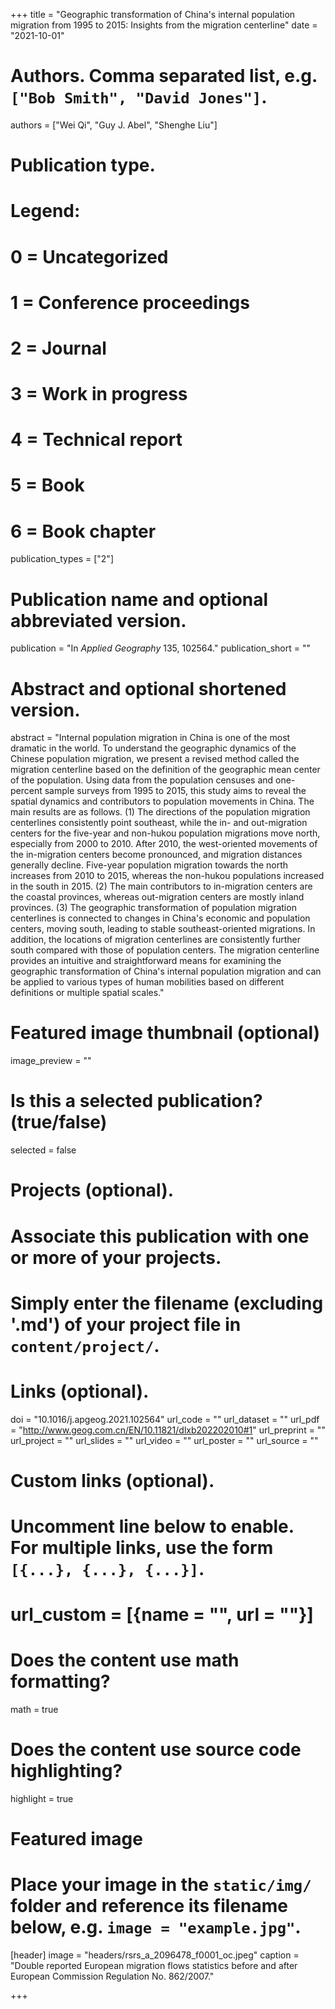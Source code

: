 +++
title = "Geographic transformation of China's internal population migration from 1995 to 2015: Insights from the migration centerline"
date = "2021-10-01"

# Authors. Comma separated list, e.g. `["Bob Smith", "David Jones"]`.
authors = ["Wei Qi", "Guy J. Abel", "Shenghe Liu"]

# Publication type.
# Legend:
# 0 = Uncategorized
# 1 = Conference proceedings
# 2 = Journal
# 3 = Work in progress
# 4 = Technical report
# 5 = Book
# 6 = Book chapter
publication_types = ["2"]

# Publication name and optional abbreviated version.
publication = "In *Applied Geography* 135, 102564."
publication_short = ""

# Abstract and optional shortened version.
abstract = "Internal population migration in China is one of the most dramatic in the world. To understand the geographic dynamics of the Chinese population migration, we present a revised method called the migration centerline based on the definition of the geographic mean center of the population. Using data from the population censuses and one-percent sample surveys from 1995 to 2015, this study aims to reveal the spatial dynamics and contributors to population movements in China. The main results are as follows. (1) The directions of the population migration centerlines consistently point southeast, while the in- and out-migration centers for the five-year and non-hukou population migrations move north, especially from 2000 to 2010. After 2010, the west-oriented movements of the in-migration centers become pronounced, and migration distances generally decline. Five-year population migration towards the north increases from 2010 to 2015, whereas the non-hukou populations increased in the south in 2015. (2) The main contributors to in-migration centers are the coastal provinces, whereas out-migration centers are mostly inland provinces. (3) The geographic transformation of population migration centerlines is connected to changes in China's economic and population centers, moving south, leading to stable southeast-oriented migrations. In addition, the locations of migration centerlines are consistently further south compared with those of population centers. The migration centerline provides an intuitive and straightforward means for examining the geographic transformation of China's internal population migration and can be applied to various types of human mobilities based on different definitions or multiple spatial scales."

# Featured image thumbnail (optional)
image_preview = ""

# Is this a selected publication? (true/false)
selected = false

# Projects (optional).
#   Associate this publication with one or more of your projects.
#   Simply enter the filename (excluding '.md') of your project file in `content/project/`.


# Links (optional).
doi = "10.1016/j.apgeog.2021.102564" 
url_code = ""
url_dataset = ""
url_pdf = "http://www.geog.com.cn/EN/10.11821/dlxb202202010#1"
url_preprint = ""
url_project = ""
url_slides = ""
url_video = ""
url_poster = ""
url_source = ""

# Custom links (optional).
#   Uncomment line below to enable. For multiple links, use the form `[{...}, {...}, {...}]`.
# url_custom = [{name = "", url = ""}]

# Does the content use math formatting?
math = true

# Does the content use source code highlighting?
highlight = true

# Featured image
# Place your image in the `static/img/` folder and reference its filename below, e.g. `image = "example.jpg"`.
[header]
image = "headers/rsrs_a_2096478_f0001_oc.jpeg"
caption = "Double reported European migration flows statistics before and after European Commission Regulation No. 862/2007."

+++